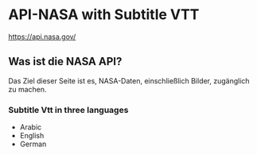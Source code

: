 # API-NASA with Subtitle VTT

https://api.nasa.gov/

## Was ist die NASA API?

Das Ziel dieser Seite ist es, NASA-Daten, einschließlich Bilder, zugänglich zu machen.

### Subtitle Vtt in three languages

- Arabic
- English
- German
